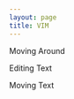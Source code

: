 ```yaml
---
layout: page
title: VIM
---
```

Moving Around

Editing Text

Moving Text











































 













